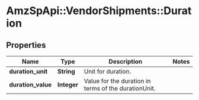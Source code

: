 # AmzSpApi::VendorShipments::Duration

## Properties
Name | Type | Description | Notes
------------ | ------------- | ------------- | -------------
**duration_unit** | **String** | Unit for duration. | 
**duration_value** | **Integer** | Value for the duration in terms of the durationUnit. | 

